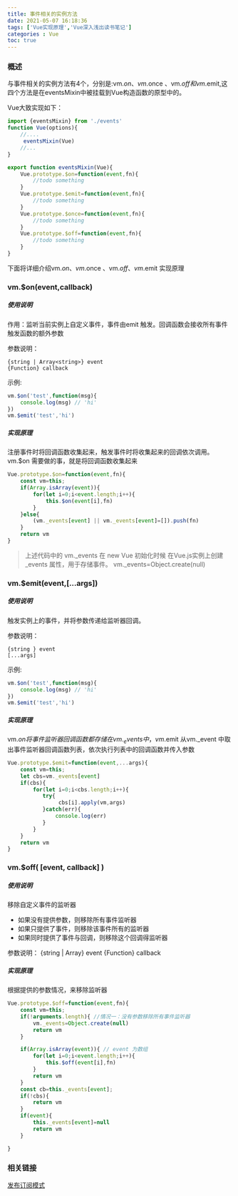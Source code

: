 ```yaml
---
title: 事件相关的实例方法
date: 2021-05-07 16:18:36
tags: ['Vue实现原理','Vue深入浅出读书笔记']
categories : Vue
toc: true
---
```

### 概述
与事件相关的实例方法有4个，分别是:vm.$on 、 vm.$once 、vm.$off 和 vm.$emit,这四个方法是在eventsMixin中被挂载到Vue构造函数的原型中的。

Vue大致实现如下：
```js
import {eventsMixin} from './events'
function Vue(options){
    //....
     eventsMixin(Vue)
    //...
}
```
```js
export function eventsMixin(Vue){
    Vue.prototype.$on=function(event,fn){
        //todo something
    }
    Vue.prototype.$emit=function(event,fn){
        //todo something
    }
    Vue.prototype.$once=function(event,fn){
        //todo something
    }
    Vue.prototype.$off=function(event,fn){
        //todo something
    }
}
```

下面将详细介绍vm.$on 、 vm.$once 、vm.$off 、vm.$emit 实现原理

### vm.$on(event,callback)

##### 使用说明

作用：监听当前实例上自定义事件，事件由emit 触发。回调函数会接收所有事件触发函数的额外参数

参数说明：
```
{string | Array<string>} event
{Function} callback
```

示例:
```js
vm.$on('test',function(msg){
    console.log(msg) // 'hi'
})
vm.$emit('test','hi')
```

##### 实现原理
注册事件时将回调函数收集起来，触发事件时将收集起来的回调依次调用。
vm.$on 需要做的事，就是将回调函数收集起来

```js
Vue.prototype.$on=function(event,fn){
    const vm=this;
    if(Array.isArray(event)){
        for(let i=0;i<event.length;i++){
            this.$on(event[i],fn)
        }
    }else{
        (vm._events[event] || vm._events[event]=[]).push(fn)
    }
    return vm
}
```
> 上述代码中的 vm._events 在 new Vue 初始化时候 在Vue.js实例上创建_events 属性，用于存储事件。 vm._events=Object.create(null)


### vm.$emit(event,[...args])

##### 使用说明
触发实例上的事件，并将参数传递给监听器回调。

参数说明：
```
{string } event
[...args]
```

示例:
```js
vm.$on('test',function(msg){
    console.log(msg) // 'hi'
})
vm.$emit('test','hi')
```
##### 实现原理
vm.$on 将事件监听器回调函数都存储在vm._events 中，vm.$emit 从vm._event 中取出事件监听器回调函数列表，依次执行列表中的回调函数并传入参数

```js
Vue.prototype.$emit=function(event,...args){
    const vm=this;
    let cbs=vm._events[event]
    if(cbs){
        for(let i=0;i<cbs.length;i++){
           try{
                cbs[i].apply(vm,args)
           }catch(err){
               console.log(err)
           }
        }
    }
    return vm
}
```


### vm.$off( [event, callback] )
##### 使用说明
移除自定义事件的监听器
- 如果没有提供参数，则移除所有事件监听器
- 如果只提供了事件，则移除该事件所有的监听器
- 如果同时提供了事件与回调，则移除这个回调得监听器

参数说明：
{string | Array<string>} event
{Function} callback

##### 实现原理
根据提供的参数情况，来移除监听器
```js
Vue.prototype.$off=function(event,fn){
    const vm=this;
    if(!arguments.length){ //情况一：没有参数移除所有事件监听器
        vm._events=Object.create(null)
        return vm
    }

    if(Array.isArray(event)){ // event 为数组
        for(let i=0;i<event.length;i++){
            this.$off(event[i],fn)
        }
        return vm
    }
    const cb=this._events[event];
    if(!cbs){
        return vm
    }
    if(event){
        this._events[event]=null
        return vm
    }

}
```

### 相关链接
[发布订阅模式](https://www.cnblogs.com/lovesong/p/5272752.html)